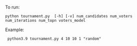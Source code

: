 To run:

```
python tournament.py  [-h] [-v] num_candidates num_voters num_iterations num_topn voters_model
```

Example:

```
 python3.9 tournament.py 4 10 10 1 "random"
```
